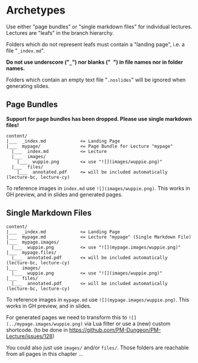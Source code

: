 # Archetypes

Use either "page bundles" or "single markdown files" for individual lectures. Lectures are "leafs"
in the branch hierarchy.

Folders which do not represent leafs must contain a "landing page", i.e. a file "`_index.md`".

**Do not use underscore ("`_`") nor blanks ("` `") in file names nor in folder names.**

Folders which contain an empty text file "`.noslides`" will be ignored when generating slides.


## Page Bundles

**Support for page bundles has been dropped. Please use single markdown files!**

```
content/
|___  _index.md             <= Landing Page
|___  mypage/               <= Page Bundle for Lecture "mypage"
  |___  index.md            <= Lecture
  |___  images/
    |___  wuppie.png        <= use "![](images/wuppie.png)"
  |___  files/
    |___  annotated.pdf     <= will be included automatically (lecture-bc, lecture-cy)
```

To reference images in `index.md` use `![](images/wuppie.png)`. This works in GH preview, and in
slides and generated pages.


## Single Markdown Files

```
content/
|___  _index.md             <= Landing Page
|___  mypage.md             <= Lecture "mypage" (Single Markdown File)
|___  mypage.images/
  |___  wuppie.png          <= use "![](mypage.images/wuppie.png)"
|___  mypage.files/
  |___  annotated.pdf       <= will be included automatically (lecture-bc, lecture-cy)
|___  images/
  |___  wuppie.png          <= use "![](images/wuppie.png)"
|___  files/
  |___  annotated.pdf       <= will be included automatically (lecture-bc, lecture-cy)
```

To reference images in `mypage.md` use `![](mypage.images/wuppie.png)`. This works in GH preview,
and in slides.

For generated pages we need to transform this to `![](../mypage.images/wuppie.png)` via Lua filter
or use a (new) custom shortcode. (to be done in https://github.com/PM-Dungeon/PM-Lecture/issues/128)

You could also just use `images/` and/or `files/`. Those folders are reachable from all pages in
this chapter ...
